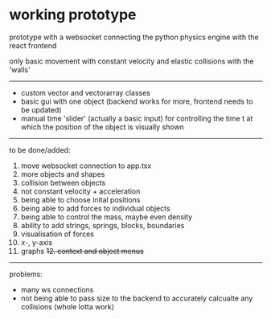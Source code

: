 working prototype
================================================================

prototype with a websocket connecting the python physics engine with the react frontend

only basic movement with constant velocity and elastic collisions with the 'walls'

---

- custom vector and vectorarray classes
- basic gui with one object (backend works for more, frontend needs to be 
updated)
- manual time 'slider' (actually a basic input) for controlling the time t 
at which the position of the object is visually shown

---

to be done/added:
1. move websocket connection to app.tsx
2. more objects and shapes
3. collision between objects
4. not constant velocity + acceleration
5. being able to choose inital positions
6. being able to add forces to individual objects
7. being able to control the mass, maybe even density
8. ability to add strings, springs, blocks, boundaries
9. visualisation of forces
10. x-, y-axis 
11. graphs 
~~12. context and object menus~~

---

problems:
* many ws connections
* not being able to pass size to the backend to accurately calcualte any 
collisions (whole lotta work)


